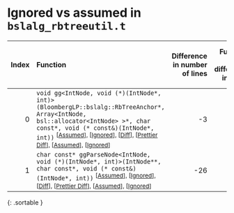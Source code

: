 # Ignored vs assumed in `bslalg_rbtreeutil.t`

<script src="../sorttable.js"></script>

|   Index | Function                                                                                                                                                                                                                                                                                                                                                             |   Difference in number of lines |   Function size difference in bytes |   Number of lines in assumed build |   Number of bytes in assumed build |   Number of lines in ignored build |   Number of bytes in ignored build |
|--------:|:---------------------------------------------------------------------------------------------------------------------------------------------------------------------------------------------------------------------------------------------------------------------------------------------------------------------------------------------------------------------|--------------------------------:|------------------------------------:|-----------------------------------:|-----------------------------------:|-----------------------------------:|-----------------------------------:|
|       0 | `void gg<IntNode, void (*)(IntNode*, int)>(BloombergLP::bslalg::RbTreeAnchor*, Array<IntNode, bsl::allocator<IntNode> >*, char const*, void (* const&)(IntNode*, int))` <sup>\[[Assumed](0-assume)\], \[[Ignored](0-none)\], \[[Diff](0.diff.html)\], \[[Prettier Diff](0-diff.html)\], \[[Assumed](0-assume-decompiled.txt)\], \[[Ignored](0-none-decompiled.txt)\] |                              -3 |                                   0 |                                170 |                                592 |                                173 |                                592 |
|       1 | `char const* ggParseNode<IntNode, void (*)(IntNode*, int)>(IntNode**, char const*, void (* const&)(IntNode*, int))` <sup>\[[Assumed](1-assume)\], \[[Ignored](1-none)\], \[[Diff](1.diff.html)\], \[[Prettier Diff](1-diff.html)\], \[[Assumed](1-assume-decompiled.txt)\], \[[Ignored](1-none-decompiled.txt)\]                                                     |                             -26 |                                 -80 |                                223 |                                752 |                                249 |                                832 |
{: .sortable }
